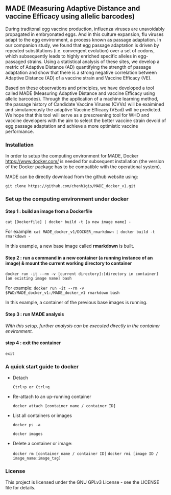 ## MADE (Measuring Adaptive Distance and vaccine Efficacy using allelic barcodes)

During traditonal egg vaccine production, influenza viruses are unavoidably propagated in embryonated eggs. And in this culture expansion, flu viruses adapt to the egg environment, a process known as passage adaptation. In our companion study, we found that egg passage adaptation is driven by repeated substitutions (i.e. convergent evolution) over a set of codons, which subsequently leads to highly enriched specific alleles in egg-passaged strains. Using a statistical analysis of these sites, we develop a metric of Adaptive Distance (AD) quantifying the strength of passage adaptation and show that there is a strong negative correlation between Adaptive Distance (AD) of a vaccine strain and Vaccine Efficacy (VE). 

Based on these observations and principles, we have developed a tool called MADE (Measuring Adaptive Distance and vaccine Efficacy using allelic barcodes). Through the application of a machine learning method, the passage history of Candidate Vaccine Viruses (CVVs) will be exaimined and simutaneously the adaptive Vaccine Efficacy (VEad) will be predicted. We hope that this tool will serve as a prescreening tool for WHO and vaccine developers with the aim to select the better vaccine strain devoid of egg passage adaptation and achieve a more optimistic vaccine performance. 


### Installation

In order to setup the computing environment for MADE, Docker https://www.docker.com/ is needed for subsequent installation (the version of the Docker package has to be compatible with the operational system). 
 
MADE can be directly download from the github website using:

   `git clone https://github.com/chenh1gis/MADE_docker_v1.git`
 
 
### Set up the computing environment under docker

#### Step 1 : build an image from a Dockerfile

   `cat [Dockerfile] | docker build -t [a new image name] -`
   
   For example:   `cat MADE_docker_v1/DOCKER_rmarkdown | docker build -t rmarkdown -`
   
   In this example, a new base image called **rmarkdown** is built.
    
#### Step 2 : run a command in a new container (a running instance of an image) & mount the current working directory to container

   `docker run -it --rm -v [current directory]:[directory in container] [an existing image name] bash`
   
   For example:   `docker run -it --rm -v $PWD/MADE_docker_v1:/MADE_docker_v1 rmarkdown bash`
   
   In this example, a container of the previous base images is running.
   
#### Step 3 : run MADE analysis

   *With this setup, further analysis can be executed directly in the container environment.*

#### step 4 : exit the container

   `exit`
 
### A quick start guide to docker
 
* Detach

   `Ctrl+p or Ctrl+q`
 
* Re-attach to an up-running container

   `docker attach [container name / container ID]`
 
* List all containers or images

   `docker ps -a`
   
   `docker images`
 
* Delete a container or image:

   `docker rm [container name / container ID]`
   `docker rmi [image ID / image_name:image_tag]`
 
 
### License
This project is licensed under the GNU GPLv3 License - see the LICENSE file for details.
